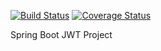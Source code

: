 [![Build Status](https://travis-ci.org/lepsistemas/spring-boot-jwt.svg?branch=master)](https://travis-ci.org/lepsistemas/spring-boot-jwt) [![Coverage Status](https://coveralls.io/repos/github/lepsistemas/spring-boot-jwt/badge.svg?branch=master)](https://coveralls.io/github/lepsistemas/spring-boot-jwt?branch=master)


Spring Boot JWT Project
